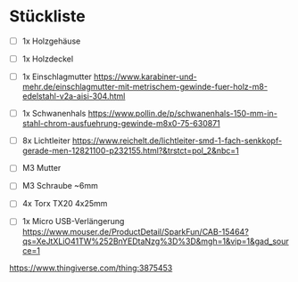 # Stückliste
- [ ] 1x Holzgehäuse
- [ ] 1x Holzdeckel
- [ ] 1x Einschlagmutter        https://www.karabiner-und-mehr.de/einschlagmutter-mit-metrischem-gewinde-fuer-holz-m8-edelstahl-v2a-aisi-304.html
- [ ] 1x Schwanenhals           https://www.pollin.de/p/schwanenhals-150-mm-in-stahl-chrom-ausfuehrung-gewinde-m8x0-75-630871
- [ ] 8x Lichtleiter            https://www.reichelt.de/lichtleiter-smd-1-fach-senkkopf-gerade-men-12821100-p232155.html?&trstct=pol_2&nbc=1
- [ ] M3 Mutter
- [ ] M3 Schraube ~6mm
- [ ] 4x Torx TX20 4x25mm
- [ ] 1x Micro USB-Verlängerung https://www.mouser.de/ProductDetail/SparkFun/CAB-15464?qs=XeJtXLiO41TW%252BnYEDtaNzg%3D%3D&mgh=1&vip=1&gad_source=1


https://www.thingiverse.com/thing:3875453
